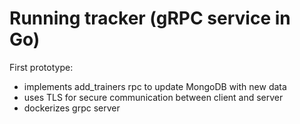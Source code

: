 # Running tracker (gRPC service in Go)


First prototype:
- implements add_trainers rpc to update MongoDB with new data
- uses TLS for secure communication between client and server
- dockerizes grpc server
